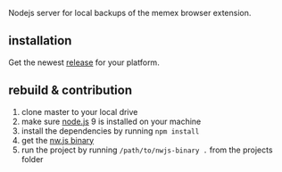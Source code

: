 Nodejs server for local backups of the memex browser extension.

## installation
Get the newest [release](https://github.com/WorldBrain/local-backup-server/releases) for your platform.

## rebuild & contribution
1. clone master to your local drive
2. make sure [node.js](https://nodejs.org/en/) 9 is installed on your machine
3. install the dependencies by running `npm install`
4. get the [nw.js binary](https://nwjs.io)
5. run the project by running `/path/to/nwjs-binary .` from the projects folder